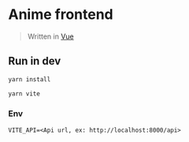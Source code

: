 # Anime frontend

> Written in [Vue](https://vuejs.org)

## Run in dev

```bash
yarn install

yarn vite
```

### Env

```env
VITE_API=<Api url, ex: http://localhost:8000/api>
```
